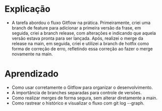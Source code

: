 # Explicação

- A tarefa abordou o fluxo Gitflow na prática. Primeiramente, criei uma branch de feature para adicionar a primeira versão da frase, em seguida, criei a branch release, com alterações e indicando que aquela versão estava pronta para ser lançada. Após, realizei o merge da release na main, em seguida, criei e utilizei a branch de hotfix como forma de correção de erro, refletindo essa correção ao fazer o merge novamente na main.

# Aprendizado

- Como usar corretamente o Gitflow para organizar o desenvolvimento.
- A importância de branches separadas para controle de versões.
- Como realizar merges de forma segura, sem alterar diretamente a main.
- Como rastrear o histórico e visualizar o fluxo com git log --graph.